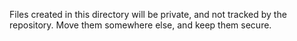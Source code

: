 Files created in this directory will be private, and not tracked by the
repository. Move them somewhere else, and keep them secure.
